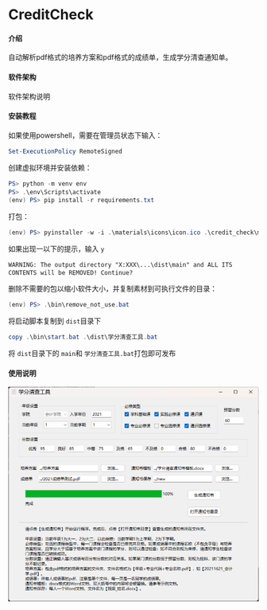 # CreditCheck

#### 介绍

自动解析pdf格式的培养方案和pdf格式的成绩单，生成学分清查通知单。

#### 软件架构

软件架构说明

#### 安装教程

如果使用powershell，需要在管理员状态下输入：

```powershell
Set-ExecutionPolicy RemoteSigned
```

创建虚拟环境并安装依赖：

```powershell
PS> python -m venv env
PS> .\env\Scripts\activate
(env) PS> pip install -r requirements.txt
```

打包：

```powershell
(env) PS> pyinstaller -w -i .\materials\icons\icon.ico .\credit_check\main.py
```

如果出现一以下的提示，输入 `y`

```
WARNING: The output directory "X:XXX\...\dist\main" and ALL ITS CONTENTS will be REMOVED! Continue?
```

删除不需要的包以缩小软件大小，并复制素材到可执行文件的目录：

```powershell
(env) PS> .\bin\remove_not_use.bat
```

将启动脚本复制到 `dist`目录下

```powershell
copy .\bin\start.bat .\dist\学分清查工具.bat
```

将 `dist`目录下的 `main`和 `学分清查工具.bat`打包即可发布

#### 使用说明

![图片](doc/images/main_window.png)
